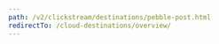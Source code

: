 ```yaml
---
path: /v2/clickstream/destinations/pebble-post.html
redirectTo: /cloud-destinations/overview/
---
```

